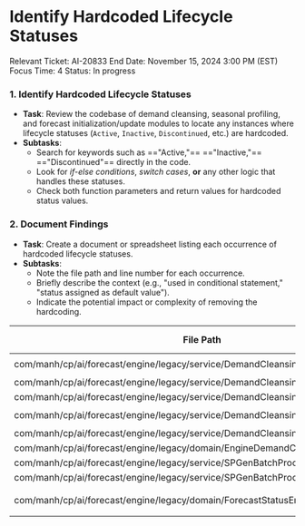 # Identify Hardcoded Lifecycle Statuses

Relevant Ticket: AI-20833
End Date: November 15, 2024 3:00 PM (EST)
Focus Time: 4
Status: In progress

### 1. **Identify Hardcoded Lifecycle Statuses**

- **Task**: Review the codebase of demand cleansing, seasonal profiling, and forecast initialization/update modules to locate any instances where lifecycle statuses (`Active`, `Inactive`, `Discontinued`, etc.) are hardcoded.
- **Subtasks**:
    - Search for keywords such as =="Active,"== =="Inactive,"== =="Discontinued"== directly in the code.
    - Look for _if-else conditions_, _switch cases_, __or__ any other logic that handles these statuses.
    - Check both function parameters and return values for hardcoded status values.

### 2. **Document Findings**

- **Task**: Create a document or spreadsheet listing each occurrence of hardcoded lifecycle statuses.
- **Subtasks**:
    - Note the file path and line number for each occurrence.
    - Briefly describe the context (e.g., "used in conditional statement," "status assigned as default value").
    - Indicate the potential impact or complexity of removing the hardcoding.

| File Path | line # | Code | Context | impact |
| --- | --- | --- | --- | --- |
| com/manh/cp/ai/forecast/engine/legacy/service/DemandCleansingBatchProcessor.java | 452 | `if (productLocation.getStatus() != null && productLocation.getStatus().equals("INACTIVE"))` |  |  |
| com/manh/cp/ai/forecast/engine/legacy/service/DemandCleansingBatchProcessor.java | 457 | `if (originalHistory == null && !demandClassification.isInActive())` |  |  |
| com/manh/cp/ai/forecast/engine/legacy/service/DemandCleansingBatchProcessor.java | 478 | `if (!demandClassification.isInActive())` |  |  |
| com/manh/cp/ai/forecast/engine/legacy/service/DemandCleansingBatchProcessor.java | 546 | `if (!zeroFilledList.isEmpty() && !demandClassification.isInActive() && !demandClassification.isNew())` |  |  |
| com/manh/cp/ai/forecast/engine/legacy/service/DemandCleansingBatchProcessor.java | 832 | `if (demandClassification.isInActive()){` |  |  |
| com/manh/cp/ai/forecast/engine/legacy/domain/EngineDemandCleansingResult.java | 351 | `demandCleansingResult.setInactive(engineDemandCleansingResult.isInActive());` |  |  |
| com/manh/cp/ai/forecast/engine/legacy/service/SPGenBatchProcessor.java | 1015 | `if (seasonalProfile.getDemandClassification().isInActive())` |  |  |
| com/manh/cp/ai/forecast/engine/legacy/service/SPGenBatchProcessor.java | 1107 | `if (!seasonalProfile.getDemandClassification().isInActive())` |  |  |
| com/manh/cp/ai/forecast/engine/legacy/domain/ForecastStatusEnum.java | File | `public static ForecastStatusEnum getByStatusId(String statusId){    for (ForecastStatusEnum e : *values*())    {        if (e.statusId.equals(statusId))            return e;    }    return null;}` |  |  |

